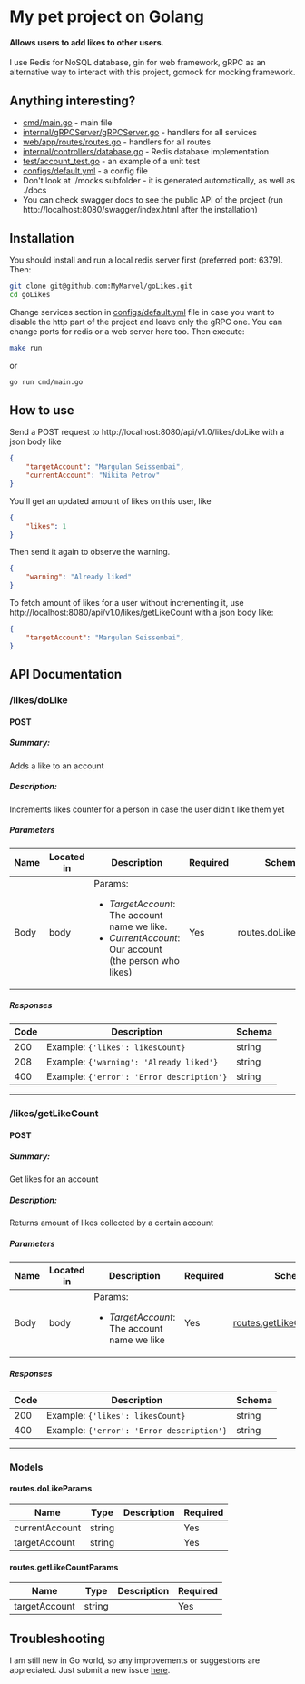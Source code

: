# My pet project on Golang
#### Allows users to add likes to other users.

I use Redis for NoSQL database, gin for web framework, gRPC as an alternative way to interact with this project, gomock for mocking framework.

## Anything interesting?
- [cmd/main.go] - main file
- [internal/gRPCServer/gRPCServer.go] - handlers for all services
- [web/app/routes/routes.go] - handlers for all routes
- [internal/controllers/database.go] - Redis database implementation
- [test/account_test.go] - an example of a unit test
- [configs/default.yml] - a config file
- Don't look at ./mocks subfolder - it is generated automatically, as well as ./docs
- You can check swagger docs to see the public API of the project (run http://localhost:8080/swagger/index.html after the installation)

## Installation
You should install and run a local redis server first (preferred port: 6379). Then:
```sh
git clone git@github.com:MyMarvel/goLikes.git
cd goLikes
```
Change services section in [configs/default.yml] file in case you want to disable the http part of the project and leave only the gRPC one. You can change ports for redis or a web server here too. Then execute:
```sh
make run
```
or
```sh
go run cmd/main.go
```

## How to use
Send a POST request to http://localhost:8080/api/v1.0/likes/doLike with a json body like
```json
{
    "targetAccount": "Margulan Seissembai",
    "currentAccount": "Nikita Petrov"
}
```
You'll get an updated amount of likes on this user, like
```json
{
    "likes": 1
}
```

Then send it again to observe the warning.
```json
{
    "warning": "Already liked"
}
```

To fetch amount of likes for a user without incrementing it, use http://localhost:8080/api/v1.0/likes/getLikeCount with a json body like:
```json
{
    "targetAccount": "Margulan Seissembai",
}
```

## API Documentation

### /likes/doLike

#### POST
##### Summary:

Adds a like to an account

##### Description:

Increments likes counter for a person in case the user didn't like them yet

##### Parameters

| Name | Located in | Description | Required | Schema |
| ---- | ---------- | ----------- | -------- | ---- |
| Body | body | Params:<ul><li><i>TargetAccount</i>: The account name we like.</li><li><i>CurrentAccount</i>: Our account (the person who likes)</li></ul> | Yes | routes.doLikeParams |

##### Responses

| Code | Description | Schema |
| ---- | ----------- | ------ |
| 200 | Example: <code>{'likes': likesCount}</code> | string |
| 208 | Example: <code>{'warning': 'Already liked'}</code> | string |
| 400 | Example: <code>{'error': 'Error description'}</code> | string |

---

### /likes/getLikeCount

#### POST
##### Summary:

Get likes for an account

##### Description:

Returns amount of likes collected by a certain account

##### Parameters

| Name | Located in | Description | Required | Schema |
| ---- | ---------- | ----------- | -------- | ---- |
| Body | body | Params:<ul><li><i>TargetAccount</i>: The account name we like</li><ul> | Yes | [routes.getLikeCountParams](#routes.getLikeCountParams) |

##### Responses

| Code | Description | Schema |
| ---- | ----------- | ------ |
| 200 | Example: <code>{'likes': likesCount}</code> | string |
| 400 | Example: <code>{'error': 'Error description'}</code> | string |

---

### Models


#### routes.doLikeParams

| Name | Type | Description | Required |
| ---- | ---- | ----------- | -------- |
| currentAccount | string |  | Yes |
| targetAccount | string |  | Yes |

#### routes.getLikeCountParams

| Name | Type | Description | Required |
| ---- | ---- | ----------- | -------- |
| targetAccount | string |  | Yes |

## Troubleshooting
I am still new in Go world, so any improvements or suggestions are appreciated. Just submit a new issue [here][submitIssue].

[submitIssue]: <https://github.com/MyMarvel/goLikes/issues/new>
[cmd/main.go]: <https://github.com/MyMarvel/goLikes/blob/main/cmd/main.go>
[internal/gRPCServer/gRPCServer.go]: <https://github.com/MyMarvel/goLikes/blob/main/internal/gRPCServer/gRPCServer.go>
[web/app/routes/routes.go]: <https://github.com/MyMarvel/goLikes/blob/main/web/app/routes//routes.go>
[internal/controllers/database.go]: <https://github.com/MyMarvel/goLikes/blob/main/internal/controllers/database.go>
[test/account_test.go]: <https://github.com/MyMarvel/goLikes/blob/main/test/account_test.go>
[configs/default.yml]: <https://github.com/MyMarvel/goLikes/blob/main/configs/default.yml>
